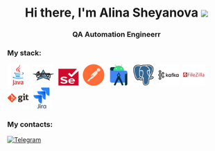 <h1 align="center">Hi there, I'm Alina Sheyanova
<img src="https://github.com/blackcater/blackcater/raw/main/images/Hi.gif" height="32"/></h1>
<h3 align="center">QA Automation Engineerr</h3>

### My stack: 
<div>
<img src="https://github.com/devicons/devicon/blob/master/icons/java/java-original-wordmark.svg" width="50" height="50" />&nbsp;
<img src="https://github.com/devicons/devicon/blob/master/icons/groovy/groovy-original.svg"  width="50" height="50" />&nbsp;
<img src="https://github.com/devicons/devicon/blob/master/icons/selenium/selenium-original.svg" width="50" height="40"/>&nbsp; 
<img src="https://github.com/qajenna/qajenna/blob/main/icons/Postman.png" width="50" height="50"/>&nbsp;
<img src="https://github.com/devicons/devicon/blob/master/icons/androidstudio/androidstudio-original.svg" width="50" height="50"/>&nbsp;
<img src="https://github.com/devicons/devicon/blob/master/icons/postgresql/postgresql-original.svg" width="50" height="50"/>&nbsp
<img src="https://github.com/devicons/devicon/blob/master/icons/apachekafka/apachekafka-original-wordmark.svg" width="50" height="50" />&nbsp;
  <img src="https://github.com/devicons/devicon/blob/master/icons/filezilla/filezilla-plain-wordmark.svg" width="50" height="50" />&nbsp;
<img src="https://github.com/devicons/devicon/blob/master/icons/git/git-original-wordmark.svg" width="50" height="50"/>
<img src="https://github.com/devicons/devicon/blob/master/icons/jira/jira-original-wordmark.svg" width="50" height="50"/>&nbsp;
</div> 

  

### My contacts:
<div id="badges">
  <a href="https://t.me/magicvolf">
    <img src="https://td-odegda.ru/images/logo/telegram2.png" height="50" alt="Telegram"/>
  </a>
</div>
